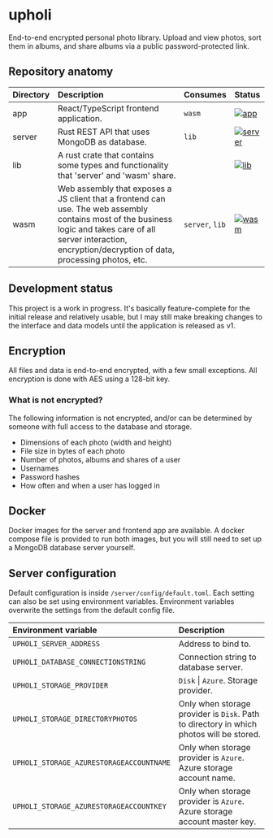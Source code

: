 # upholi
End-to-end encrypted personal photo library. Upload and view photos, sort them in albums, and share albums via a public password-protected link.

## Repository anatomy

| Directory | Description                                                                                                                                                                                                          | Consumes                | Status                                                                                                                                                    |
| :-------- | :------------------------------------------------------------------------------------------------------------------------------------------------------------------------------------------------------------------- | :---------------------- | :-------------------------------------------------------------------------------------------------------------------------------------------------------- |
| app       | React/TypeScript frontend application.                                                                                                                                                                               | ```wasm```              | [![app](https://github.com/eliefaart/upholi/actions/workflows/app.yml/badge.svg)](https://github.com/eliefaart/upholi/actions/workflows/app.yml)          |
| server    | Rust REST API that uses MongoDB as database.                                                                                                                                                                         | ```lib```               | [![server](https://github.com/eliefaart/upholi/actions/workflows/server.yml/badge.svg)](https://github.com/eliefaart/upholi/actions/workflows/server.yml) |
| lib       | A rust crate that contains some types and functionality that 'server' and 'wasm' share.                                                                                                                              |                         | [![lib](https://github.com/eliefaart/upholi/actions/workflows/lib.yml/badge.svg)](https://github.com/eliefaart/upholi/actions/workflows/lib.yml)          |
| wasm      | Web assembly that exposes a JS client that a frontend can use. The web assembly contains most of the business logic and takes care of all server interaction, encryption/decryption of data, processing photos, etc. | ```server```, ```lib``` | [![wasm](https://github.com/eliefaart/upholi/actions/workflows/wasm.yml/badge.svg)](https://github.com/eliefaart/upholi/actions/workflows/wasm.yml)       |

## Development status
This project is a work in progress. It's basically feature-complete for the initial release and relatively usable, but I may still make breaking changes to the interface and data models until the application is released as v1.

## Encryption
All files and data is end-to-end encrypted, with a few small exceptions. All encryption is done with AES using a 128-bit key.

### What is not encrypted?
The following information is not encrypted, and/or can be determined by someone with full access to the database and storage.
- Dimensions of each photo (width and height)
- File size in bytes of each photo
- Number of photos, albums and shares of a user
- Usernames
- Password hashes
- How often and when a user has logged in

## Docker
Docker images for the server and frontend app are available. A docker compose file is provided to run both images, but you will still need to set up a MongoDB database server yourself.

## Server configuration
Default configuration is inside ```/server/config/default.toml```. Each setting can also be set using environment variables. Environment variables overwrite the settings from the default config file.

| Environment variable                     | Description                                                                                 |
| :--------------------------------------- | :------------------------------------------------------------------------------------------ |
| `UPHOLI_SERVER_ADDRESS`                  | Address to bind to.                                                                         |
| `UPHOLI_DATABASE_CONNECTIONSTRING`       | Connection string to database server.                                                       |
| `UPHOLI_STORAGE_PROVIDER`                | ```Disk``` \| ```Azure```. Storage provider.                                                |
| `UPHOLI_STORAGE_DIRECTORYPHOTOS`         | Only when storage provider is ```Disk```. Path to directory in which photos will be stored. |
| `UPHOLI_STORAGE_AZURESTORAGEACCOUNTNAME` | Only when storage provider is ```Azure```. Azure storage account name.                      |
| `UPHOLI_STORAGE_AZURESTORAGEACCOUNTKEY`  | Only when storage provider is ```Azure```. Azure storage account master key.                |

